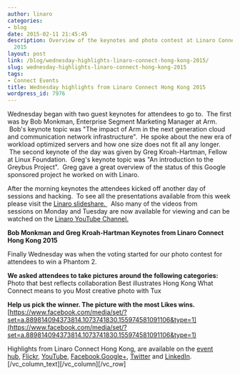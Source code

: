 ```yaml
---
author: linaro
categories:
- blog
date: 2015-02-11 21:45:45
description: Overview of the keynotes and photo contest at Linaro Connect Hong Kong
  2015
layout: post
link: /blog/wednesday-highlights-linaro-connect-hong-kong-2015/
slug: wednesday-highlights-linaro-connect-hong-kong-2015
tags:
- Connect Events
title: Wednesday highlights from Linaro Connect Hong Kong 2015
wordpress_id: 7976
---
```


Wednesday began with two guest keynotes for attendees to go to.  The first was by Bob Monkman, Enterprise Segment Marketing Manager at Arm.  Bob's keynote topic was "The impact of Arm in the next generation cloud and communication network infrastructure".  He spoke about the new era of workload optimized servers and how one size does not fit all any longer.  The second keynote of the day was given by Greg Kroah-Hartman, Fellow at Linux Foundation.  Greg's keynote topic was "An introduction to the Greybus Project".  Greg gave a great overview of the status of this Google sponsored project he worked on with Linaro.

After the morning keynotes the attendees kicked off another day of sessions and hacking.  To see all the presentations available from this week please visit the [Linaro slideshare. ](http://www.slideshare.net/linaroorg)  Also many of the videos from sessions on Monday and Tuesday are now available for viewing and can be watched on the [Linaro YouTube Channel.](https://www.youtube.com/user/LinaroOnAir/videos)

**Bob Monkman and Greg Kroah-Hartman Keynotes from Linaro Connect Hong Kong 2015**

Finally Wednesday was when the voting started for our photo contest for attendees to win a Phantom 2.

**We asked attendees to take pictures around the following categories:**
Photo that best reflects collaboration
Best illustrates Hong Kong
What Connect means to you
Most creative photo with Tux

**Help us pick the winner. The picture with the most Likes wins.**
[https://www.facebook.com/media/set/?set=a.889814094373814.1073741830.155974581091106&type=1](https://www.facebook.com/media/set/?set=a.889814094373814.1073741830.155974581091106&type=1)

Highlights from Linaro Connect Hong Kong, are available on the [event hub](http://connect.linaro.org/hub/), [Flickr](https://www.flickr.com/photos/linaroorg/), [YouTube](https://www.youtube.com/user/LinaroOnAir/), [Facebook](https://www.facebook.com/LinaroOrg),[Google+](https://plus.google.com/+LinaroOnAir), [Twitter](https://twitter.com/linaroorg) and [LinkedIn](http://www.linkedin.com/company/1026961).[/vc_column_text][/vc_column][/vc_row]